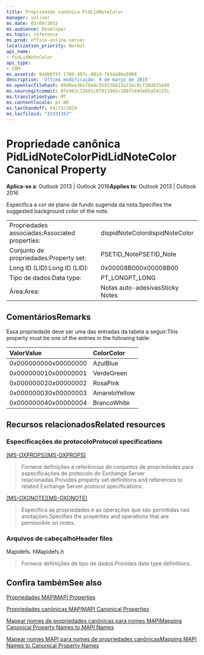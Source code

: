 ```yaml
---
title: Propriedade canônica PidLidNoteColor
manager: soliver
ms.date: 03/09/2015
ms.audience: Developer
ms.topic: reference
ms.prod: office-online-server
localization_priority: Normal
api_name:
- PidLidNoteColor
api_type:
- COM
ms.assetid: 9d4b8f5f-1789-497c-8010-f83da9ba5966
description: 'Última modificação: 9 de março de 2015'
ms.openlocfilehash: 09d0ee3be704dc55452b615a23ac9cf20d9254d8
ms.sourcegitcommit: 8fe462c32b91c87911942c188f3445e85a54137c
ms.translationtype: MT
ms.contentlocale: pt-BR
ms.lasthandoff: 04/23/2019
ms.locfileid: "32331357"
---
```

# <a name="pidlidnotecolor-canonical-property"></a><span data-ttu-id="a9544-103">Propriedade canônica PidLidNoteColor</span><span class="sxs-lookup"><span data-stu-id="a9544-103">PidLidNoteColor Canonical Property</span></span>

  
  
<span data-ttu-id="a9544-104">**Aplica-se a**: Outlook 2013 | Outlook 2016</span><span class="sxs-lookup"><span data-stu-id="a9544-104">**Applies to**: Outlook 2013 | Outlook 2016</span></span> 
  
<span data-ttu-id="a9544-105">Especifica a cor de plano de fundo sugerida da nota.</span><span class="sxs-lookup"><span data-stu-id="a9544-105">Specifies the suggested background color of the note.</span></span> 
  
|||
|:-----|:-----|
|<span data-ttu-id="a9544-106">Propriedades associadas:</span><span class="sxs-lookup"><span data-stu-id="a9544-106">Associated properties:</span></span>  <br/> |<span data-ttu-id="a9544-107">dispidNoteColor</span><span class="sxs-lookup"><span data-stu-id="a9544-107">dispidNoteColor</span></span>  <br/> |
|<span data-ttu-id="a9544-108">Conjunto de propriedades:</span><span class="sxs-lookup"><span data-stu-id="a9544-108">Property set:</span></span>  <br/> |<span data-ttu-id="a9544-109">PSETID_Note</span><span class="sxs-lookup"><span data-stu-id="a9544-109">PSETID_Note</span></span>  <br/> |
|<span data-ttu-id="a9544-110">Long ID (LID):</span><span class="sxs-lookup"><span data-stu-id="a9544-110">Long ID (LID):</span></span>  <br/> |<span data-ttu-id="a9544-111">0x00008B00</span><span class="sxs-lookup"><span data-stu-id="a9544-111">0x00008B00</span></span>  <br/> |
|<span data-ttu-id="a9544-112">Tipo de dados:</span><span class="sxs-lookup"><span data-stu-id="a9544-112">Data type:</span></span>  <br/> |<span data-ttu-id="a9544-113">PT_LONG</span><span class="sxs-lookup"><span data-stu-id="a9544-113">PT_LONG</span></span>  <br/> |
|<span data-ttu-id="a9544-114">Área:</span><span class="sxs-lookup"><span data-stu-id="a9544-114">Area:</span></span>  <br/> |<span data-ttu-id="a9544-115">Notas auto-adesivas</span><span class="sxs-lookup"><span data-stu-id="a9544-115">Sticky Notes</span></span>  <br/> |
   
## <a name="remarks"></a><span data-ttu-id="a9544-116">Comentários</span><span class="sxs-lookup"><span data-stu-id="a9544-116">Remarks</span></span>

<span data-ttu-id="a9544-117">Essa propriedade deve ser uma das entradas da tabela a seguir:</span><span class="sxs-lookup"><span data-stu-id="a9544-117">This property must be one of the entries in the following table:</span></span>
  
|<span data-ttu-id="a9544-118">**Valor**</span><span class="sxs-lookup"><span data-stu-id="a9544-118">**Value**</span></span>|<span data-ttu-id="a9544-119">**Color**</span><span class="sxs-lookup"><span data-stu-id="a9544-119">**Color**</span></span>|
|:-----|:-----|
|<span data-ttu-id="a9544-120">0x00000000</span><span class="sxs-lookup"><span data-stu-id="a9544-120">0x00000000</span></span>  <br/> |<span data-ttu-id="a9544-121">Azul</span><span class="sxs-lookup"><span data-stu-id="a9544-121">Blue</span></span>  <br/> |
|<span data-ttu-id="a9544-122">0x00000001</span><span class="sxs-lookup"><span data-stu-id="a9544-122">0x00000001</span></span>  <br/> |<span data-ttu-id="a9544-123">Verde</span><span class="sxs-lookup"><span data-stu-id="a9544-123">Green</span></span>  <br/> |
|<span data-ttu-id="a9544-124">0x00000002</span><span class="sxs-lookup"><span data-stu-id="a9544-124">0x00000002</span></span>  <br/> |<span data-ttu-id="a9544-125">Rosa</span><span class="sxs-lookup"><span data-stu-id="a9544-125">Pink</span></span>  <br/> |
|<span data-ttu-id="a9544-126">0x00000003</span><span class="sxs-lookup"><span data-stu-id="a9544-126">0x00000003</span></span>  <br/> |<span data-ttu-id="a9544-127">Amarelo</span><span class="sxs-lookup"><span data-stu-id="a9544-127">Yellow</span></span>  <br/> |
|<span data-ttu-id="a9544-128">0x00000004</span><span class="sxs-lookup"><span data-stu-id="a9544-128">0x00000004</span></span>  <br/> |<span data-ttu-id="a9544-129">Branco</span><span class="sxs-lookup"><span data-stu-id="a9544-129">White</span></span>  <br/> |
   
## <a name="related-resources"></a><span data-ttu-id="a9544-130">Recursos relacionados</span><span class="sxs-lookup"><span data-stu-id="a9544-130">Related resources</span></span>

### <a name="protocol-specifications"></a><span data-ttu-id="a9544-131">Especificações do protocolo</span><span class="sxs-lookup"><span data-stu-id="a9544-131">Protocol specifications</span></span>

<span data-ttu-id="a9544-132">[[MS-OXPROPS]](https://msdn.microsoft.com/library/f6ab1613-aefe-447d-a49c-18217230b148%28Office.15%29.aspx)</span><span class="sxs-lookup"><span data-stu-id="a9544-132">[[MS-OXPROPS]](https://msdn.microsoft.com/library/f6ab1613-aefe-447d-a49c-18217230b148%28Office.15%29.aspx)</span></span>
  
> <span data-ttu-id="a9544-133">Fornece definições e referências de conjuntos de propriedades para especificações de protocolo do Exchange Server relacionadas.</span><span class="sxs-lookup"><span data-stu-id="a9544-133">Provides property set definitions and references to related Exchange Server protocol specifications.</span></span>
    
<span data-ttu-id="a9544-134">[[MS-OXONOTE]](https://msdn.microsoft.com/library/6bf4ed7e-316c-4a3c-be27-5ec93e7ab39f%28Office.15%29.aspx)</span><span class="sxs-lookup"><span data-stu-id="a9544-134">[[MS-OXONOTE]](https://msdn.microsoft.com/library/6bf4ed7e-316c-4a3c-be27-5ec93e7ab39f%28Office.15%29.aspx)</span></span>
  
> <span data-ttu-id="a9544-135">Especifica as propriedades e as operações que são permitidas nas anotações.</span><span class="sxs-lookup"><span data-stu-id="a9544-135">Specifies the properties and operations that are permissible on notes.</span></span>
    
### <a name="header-files"></a><span data-ttu-id="a9544-136">Arquivos de cabeçalho</span><span class="sxs-lookup"><span data-stu-id="a9544-136">Header files</span></span>

<span data-ttu-id="a9544-137">Mapidefs. h</span><span class="sxs-lookup"><span data-stu-id="a9544-137">Mapidefs.h</span></span>
  
> <span data-ttu-id="a9544-138">Fornece definições de tipo de dados.</span><span class="sxs-lookup"><span data-stu-id="a9544-138">Provides data type definitions.</span></span>
    
## <a name="see-also"></a><span data-ttu-id="a9544-139">Confira também</span><span class="sxs-lookup"><span data-stu-id="a9544-139">See also</span></span>



[<span data-ttu-id="a9544-140">Propriedades MAPI</span><span class="sxs-lookup"><span data-stu-id="a9544-140">MAPI Properties</span></span>](mapi-properties.md)
  
[<span data-ttu-id="a9544-141">Propriedades canônicas MAPI</span><span class="sxs-lookup"><span data-stu-id="a9544-141">MAPI Canonical Properties</span></span>](mapi-canonical-properties.md)
  
[<span data-ttu-id="a9544-142">Mapear nomes de propriedades canônicas para nomes MAPI</span><span class="sxs-lookup"><span data-stu-id="a9544-142">Mapping Canonical Property Names to MAPI Names</span></span>](mapping-canonical-property-names-to-mapi-names.md)
  
[<span data-ttu-id="a9544-143">Mapear nomes MAPI para nomes de propriedades canônicas</span><span class="sxs-lookup"><span data-stu-id="a9544-143">Mapping MAPI Names to Canonical Property Names</span></span>](mapping-mapi-names-to-canonical-property-names.md)

